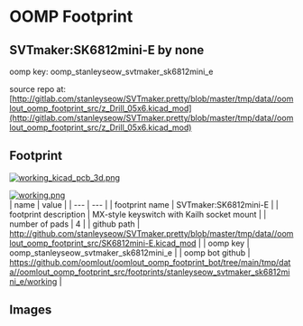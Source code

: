 # OOMP Footprint  
## SVTmaker:SK6812mini-E  by none  
  
oomp key: oomp_stanleyseow_svtmaker_sk6812mini_e  
  
source repo at: [http://gitlab.com/stanleyseow/SVTmaker.pretty/blob/master/tmp/data//oomlout_oomp_footprint_src/z_Drill_05x6.kicad_mod](http://gitlab.com/stanleyseow/SVTmaker.pretty/blob/master/tmp/data//oomlout_oomp_footprint_src/z_Drill_05x6.kicad_mod)  
## Footprint  
  
[![working_kicad_pcb_3d.png](working_kicad_pcb_3d_600.png)](working_kicad_pcb_3d.png)  
  
[![working.png](working_600.png)](working.png)  
| name | value | 
| --- | --- | 
| footprint name | SVTmaker:SK6812mini-E | 
| footprint description | MX-style keyswitch with Kailh socket mount | 
| number of pads | 4 | 
| github path | http://github.com/stanleyseow/SVTmaker.pretty/blob/master/tmp/data//oomlout_oomp_footprint_src/SK6812mini-E.kicad_mod | 
| oomp key | oomp_stanleyseow_svtmaker_sk6812mini_e | 
| oomp bot github | https://github.com/oomlout/oomlout_oomp_footprint_bot/tree/main/tmp/data//oomlout_oomp_footprint_src/footprints/stanleyseow_svtmaker_sk6812mini_e/working | 
## Images  
